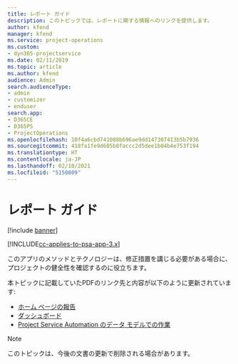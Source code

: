 ```yaml
---
title: レポート ガイド
description: このトピックでは、レポートに関する情報へのリンクを提供します。
author: kfend
manager: kfend
ms.service: project-operations
ms.custom:
- dyn365-projectservice
ms.date: 02/11/2019
ms.topic: article
ms.author: kfend
audience: Admin
search.audienceType:
- admin
- customizer
- enduser
search.app:
- D365CE
- D365PS
- ProjectOperations
ms.openlocfilehash: 10f4a6cbd741008b696ae9dd147307413b5b7936
ms.sourcegitcommit: 418fa1fe9d605b8faccc2d5dee1b04b4e753f194
ms.translationtype: HT
ms.contentlocale: ja-JP
ms.lasthandoff: 02/10/2021
ms.locfileid: "5150809"
---
```

# <a name="reporting-guide"></a>レポート ガイド

[!include [banner](../../includes/psa-now-project-operations.md)]

[!INCLUDE[cc-applies-to-psa-app-3.x](../../includes/cc-applies-to-psa-app-3x.md)]

このアプリのメソッドとテクノロジーは、修正措置を講じる必要がある場合に、プロジェクトの健全性を確認するのに役立ちます。 

本トピックに記載していたPDFのリンク先と内容が以下のように更新されています:

- [ホーム ページの報告](../reports-reporting-dynamics-365-project-service.md)
- [ダッシュボード](../reports-dashboards.md)
- [Project Service Automation のデータ モデルでの作業](../reports-working-project-service-data-model.md)

> [!NOTE]
> このトピックは、今後の文書の更新で削除される場合があります。 
